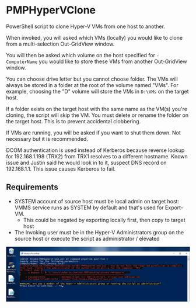 # PMPHyperVClone

PowerShell script to clone Hyper-V VMs from one host to another.

When invoked, you will asked which VMs (locally) you would like to clone from a multi-selection Out-GridView window.

You will then be asked which volume on the host specified for `-ComputerName` you would like to store these VMs from another Out-GridView window.

You can choose drive letter but you cannot choose folder. The VMs will always be stored in a folder at the root of the volume named "VMs". For example, choosing the "D" volume will store the VMs in `D:\VMs` on the target host. 

If a folder exists on the target host with the same name as the VM(s) you're cloning, the script will skip the VM. You must delete or rename the folder on the target host. This is to prevent accidental clobbering.

If VMs are running, you will be asked if you want to shut them down. Not necessary but it is recommended.

DCOM authentication is used instead of Kerberos because reverse lookup for 192.168.1.198 (TRX2) from TRX1 resolves to a different hostname. Known issue and Justin said he would look in to it, suspect DNS record on 192.168.1.1. This issue causes Kerberos to fail.

## Requirements

- SYSTEM account of source host must be local admin on target host: VMMS service runs as SYSTEM by default and that's used for Export-VM. 
    - This could be negated by exporting locally first, then copy to target host
- The Invoking user must be in the Hyper-V Administrators group on the source host or execute the script as administrator / elevated

![img](img/1.png)
